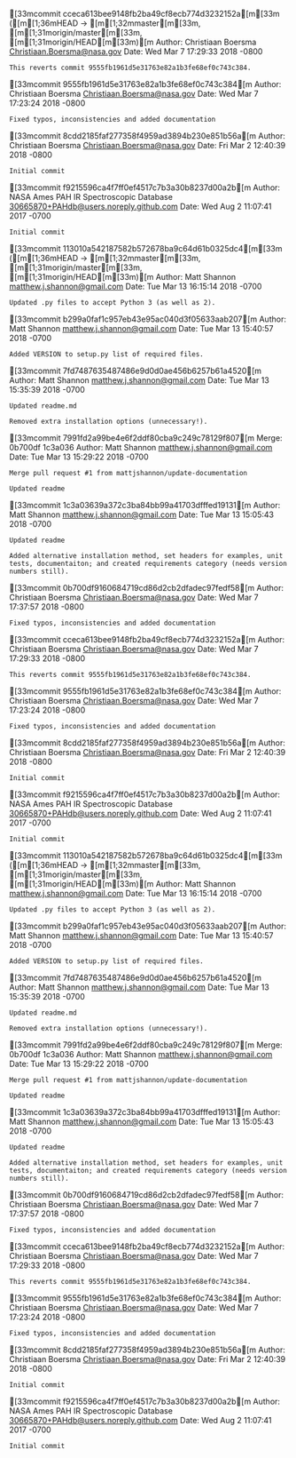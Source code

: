 [33mcommit cceca613bee9148fb2ba49cf8ecb774d3232152a[m[33m ([m[1;36mHEAD -> [m[1;32mmaster[m[33m, [m[1;31morigin/master[m[33m, [m[1;31morigin/HEAD[m[33m)[m
Author: Christiaan Boersma <Christiaan.Boersma@nasa.gov>
Date:   Wed Mar 7 17:29:33 2018 -0800

    This reverts commit 9555fb1961d5e31763e82a1b3fe68ef0c743c384.

[33mcommit 9555fb1961d5e31763e82a1b3fe68ef0c743c384[m
Author: Christiaan Boersma <Christiaan.Boersma@nasa.gov>
Date:   Wed Mar 7 17:23:24 2018 -0800

    Fixed typos, inconsistencies and added documentation

[33mcommit 8cdd2185faf277358f4959ad3894b230e851b56a[m
Author: Christiaan Boersma <Christiaan.Boersma@nasa.gov>
Date:   Fri Mar 2 12:40:39 2018 -0800

    Initial commit

[33mcommit f9215596ca4f7ff0ef4517c7b3a30b8237d00a2b[m
Author: NASA Ames PAH IR Spectroscopic Database <30665870+PAHdb@users.noreply.github.com>
Date:   Wed Aug 2 11:07:41 2017 -0700

    Initial commit
[33mcommit 113010a542187582b572678ba9c64d61b0325dc4[m[33m ([m[1;36mHEAD -> [m[1;32mmaster[m[33m, [m[1;31morigin/master[m[33m, [m[1;31morigin/HEAD[m[33m)[m
Author: Matt Shannon <matthew.j.shannon@gmail.com>
Date:   Tue Mar 13 16:15:14 2018 -0700

    Updated .py files to accept Python 3 (as well as 2).

[33mcommit b299a0faf1c957eb43e95ac040d3f05633aab207[m
Author: Matt Shannon <matthew.j.shannon@gmail.com>
Date:   Tue Mar 13 15:40:57 2018 -0700

    Added VERSION to setup.py list of required files.

[33mcommit 7fd7487635487486e9d0d0ae456b6257b61a4520[m
Author: Matt Shannon <matthew.j.shannon@gmail.com>
Date:   Tue Mar 13 15:35:39 2018 -0700

    Updated readme.md
    
    Removed extra installation options (unnecessary!).

[33mcommit 7991fd2a99be4e6f2ddf80cba9c249c78129f807[m
Merge: 0b700df 1c3a036
Author: Matt Shannon <matthew.j.shannon@gmail.com>
Date:   Tue Mar 13 15:29:22 2018 -0700

    Merge pull request #1 from mattjshannon/update-documentation
    
    Updated readme

[33mcommit 1c3a03639a372c3ba84bb99a41703dfffed19131[m
Author: Matt Shannon <matthew.j.shannon@gmail.com>
Date:   Tue Mar 13 15:05:43 2018 -0700

    Updated readme
    
    Added alternative installation method, set headers for examples, unit tests, documentaiton; and created requirements category (needs version numbers still).

[33mcommit 0b700df9160684719cd86d2cb2dfadec97fedf58[m
Author: Christiaan Boersma <Christiaan.Boersma@nasa.gov>
Date:   Wed Mar 7 17:37:57 2018 -0800

    Fixed typos, inconsistencies and added documentation

[33mcommit cceca613bee9148fb2ba49cf8ecb774d3232152a[m
Author: Christiaan Boersma <Christiaan.Boersma@nasa.gov>
Date:   Wed Mar 7 17:29:33 2018 -0800

    This reverts commit 9555fb1961d5e31763e82a1b3fe68ef0c743c384.

[33mcommit 9555fb1961d5e31763e82a1b3fe68ef0c743c384[m
Author: Christiaan Boersma <Christiaan.Boersma@nasa.gov>
Date:   Wed Mar 7 17:23:24 2018 -0800

    Fixed typos, inconsistencies and added documentation

[33mcommit 8cdd2185faf277358f4959ad3894b230e851b56a[m
Author: Christiaan Boersma <Christiaan.Boersma@nasa.gov>
Date:   Fri Mar 2 12:40:39 2018 -0800

    Initial commit

[33mcommit f9215596ca4f7ff0ef4517c7b3a30b8237d00a2b[m
Author: NASA Ames PAH IR Spectroscopic Database <30665870+PAHdb@users.noreply.github.com>
Date:   Wed Aug 2 11:07:41 2017 -0700

    Initial commit
[33mcommit 113010a542187582b572678ba9c64d61b0325dc4[m[33m ([m[1;36mHEAD -> [m[1;32mmaster[m[33m, [m[1;31morigin/master[m[33m, [m[1;31morigin/HEAD[m[33m)[m
Author: Matt Shannon <matthew.j.shannon@gmail.com>
Date:   Tue Mar 13 16:15:14 2018 -0700

    Updated .py files to accept Python 3 (as well as 2).

[33mcommit b299a0faf1c957eb43e95ac040d3f05633aab207[m
Author: Matt Shannon <matthew.j.shannon@gmail.com>
Date:   Tue Mar 13 15:40:57 2018 -0700

    Added VERSION to setup.py list of required files.

[33mcommit 7fd7487635487486e9d0d0ae456b6257b61a4520[m
Author: Matt Shannon <matthew.j.shannon@gmail.com>
Date:   Tue Mar 13 15:35:39 2018 -0700

    Updated readme.md
    
    Removed extra installation options (unnecessary!).

[33mcommit 7991fd2a99be4e6f2ddf80cba9c249c78129f807[m
Merge: 0b700df 1c3a036
Author: Matt Shannon <matthew.j.shannon@gmail.com>
Date:   Tue Mar 13 15:29:22 2018 -0700

    Merge pull request #1 from mattjshannon/update-documentation
    
    Updated readme

[33mcommit 1c3a03639a372c3ba84bb99a41703dfffed19131[m
Author: Matt Shannon <matthew.j.shannon@gmail.com>
Date:   Tue Mar 13 15:05:43 2018 -0700

    Updated readme
    
    Added alternative installation method, set headers for examples, unit tests, documentaiton; and created requirements category (needs version numbers still).

[33mcommit 0b700df9160684719cd86d2cb2dfadec97fedf58[m
Author: Christiaan Boersma <Christiaan.Boersma@nasa.gov>
Date:   Wed Mar 7 17:37:57 2018 -0800

    Fixed typos, inconsistencies and added documentation

[33mcommit cceca613bee9148fb2ba49cf8ecb774d3232152a[m
Author: Christiaan Boersma <Christiaan.Boersma@nasa.gov>
Date:   Wed Mar 7 17:29:33 2018 -0800

    This reverts commit 9555fb1961d5e31763e82a1b3fe68ef0c743c384.

[33mcommit 9555fb1961d5e31763e82a1b3fe68ef0c743c384[m
Author: Christiaan Boersma <Christiaan.Boersma@nasa.gov>
Date:   Wed Mar 7 17:23:24 2018 -0800

    Fixed typos, inconsistencies and added documentation

[33mcommit 8cdd2185faf277358f4959ad3894b230e851b56a[m
Author: Christiaan Boersma <Christiaan.Boersma@nasa.gov>
Date:   Fri Mar 2 12:40:39 2018 -0800

    Initial commit

[33mcommit f9215596ca4f7ff0ef4517c7b3a30b8237d00a2b[m
Author: NASA Ames PAH IR Spectroscopic Database <30665870+PAHdb@users.noreply.github.com>
Date:   Wed Aug 2 11:07:41 2017 -0700

    Initial commit
